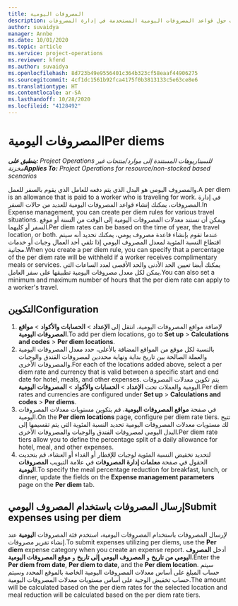 ```yaml
---
title: المصروفات اليومية
description: يقدم هذا الموضوع معلومات حول قواعد المصروفات اليومية المستخدمة في إدارة المصروفات.
author: suvaidya
manager: Annbe
ms.date: 10/01/2020
ms.topic: article
ms.service: project-operations
ms.reviewer: kfend
ms.author: suvaidya
ms.openlocfilehash: 8d723b49e9556401c364b323cf58eaaf44906275
ms.sourcegitcommit: 4cf1dc1561b92fca4175f0b3813133c5e63ce8e6
ms.translationtype: HT
ms.contentlocale: ar-SA
ms.lasthandoff: 10/28/2020
ms.locfileid: "4128492"
---
```

# <a name="per-diems"></a><span data-ttu-id="47e8d-103">المصروفات اليومية</span><span class="sxs-lookup"><span data-stu-id="47e8d-103">Per diems</span></span>

<span data-ttu-id="47e8d-104">_**ينطبق على:** Project Operations للسيناريوهات المستندة إلى موارد/منتجات غير مخزنة‬_</span><span class="sxs-lookup"><span data-stu-id="47e8d-104">_**Applies To:** Project Operations for resource/non-stocked based scenarios_</span></span>


<span data-ttu-id="47e8d-105">والمصروف اليومي هو البدل الذي يتم دفعه للعامل الذي يقوم بالسفر للعمل.</span><span class="sxs-lookup"><span data-stu-id="47e8d-105">A per diem is an allowance that is paid to a worker who is traveling for work.</span></span> <span data-ttu-id="47e8d-106">في إدارة المصروفات، يمكنك إنشاء قواعد المصروفات اليومية للعديد من حالات السفر.</span><span class="sxs-lookup"><span data-stu-id="47e8d-106">In Expense management, you can create per diem rules for  various travel situations.</span></span> <span data-ttu-id="47e8d-107">ويمكن أن تستند معدلات المصروفات اليومية إلى الوقت من السنة أو موقع السفر أو كليهما.</span><span class="sxs-lookup"><span data-stu-id="47e8d-107">Per diem rates can be based on the time of year, the travel location, or both.</span></span> <span data-ttu-id="47e8d-108">عندما تقوم بإنشاء قاعدة مصروف يومي، يمكنك تحديد أنه سيتم اقتطاع النسبة المئوية لمعدل المصروف اليومي إذا تلقي أحد العمال وجبات أو خدمات مجانية.</span><span class="sxs-lookup"><span data-stu-id="47e8d-108">When you create a per diem  rule, you can specify that a percentage of the per diem rate will be withheld if a worker receives complimentary meals or services.</span></span> <span data-ttu-id="47e8d-109">يمكنك أيضا تعيين الحد الأدنى والحد الأقصى لعدد الساعات التي يمكن لكل معدل مصروفات اليومية تطبيقها على سفر العامل.</span><span class="sxs-lookup"><span data-stu-id="47e8d-109">You can also set a minimum and maximum number of hours that the per diem rate can apply to a worker's travel.</span></span>

## <a name="configuration"></a><span data-ttu-id="47e8d-110">التكوين</span><span class="sxs-lookup"><span data-stu-id="47e8d-110">Configuration</span></span> 

1. <span data-ttu-id="47e8d-111">لإضافة مواقع المصروفات اليومية، انتقل إلى **الإعداد** > **الحسابات والأكواد** > **مواقع المصروفات اليومية**.</span><span class="sxs-lookup"><span data-stu-id="47e8d-111">To add per diem locations, go to **Set up** > **Calculations and codes** > **Per diem locations**.</span></span>
2. <span data-ttu-id="47e8d-112">بالنسبة لكل موقع من المواقع المضافة بالأعلى، حدد معدل المصروفات اليومية والعملة الصالحة بين تاريخ بداية ونهاية محددين لمصروفات الفندق والوجبات والمصروفات الأخرى.</span><span class="sxs-lookup"><span data-stu-id="47e8d-112">For each of the locations added above, select a per diem rate and currency that is valid between a specific start and end date for hotel, meals, and other expenses.</span></span> <span data-ttu-id="47e8d-113">يتم تكوين معدلات المصروفات اليومية والعملات تحت **الإعداد** > **الحسابات والأكواد** > **المصروفات اليومية**.</span><span class="sxs-lookup"><span data-stu-id="47e8d-113">Per diem rates and currencies are configured under **Set up** > **Calculations and codes** > **Per diems**.</span></span>
3. <span data-ttu-id="47e8d-114">في صفحة **مواقع المصروفات اليومية**، قم بتكوين مستويات معدلات المصروفات اليومية.</span><span class="sxs-lookup"><span data-stu-id="47e8d-114">On the **Per diem locations** page, configure per diem rate tiers.</span></span> <span data-ttu-id="47e8d-115">تتيح لك مستويات معدلات المصروفات اليومية تحديد النسبة المئوية التي يتم تقسيمها إلى البدل اليومي لمصروفات الفندق والوجبات والمصروفات الأخرى.</span><span class="sxs-lookup"><span data-stu-id="47e8d-115">Per diem rate tiers allow you to define the percentage split of a daily allowance for hotel, meal, and other expenses.</span></span> 
4. <span data-ttu-id="47e8d-116">لتحديد تخفيض النسبة المئوية لوجبات للإفطار أو الغداء أو العشاء، قم بتحديث الحقول في صفحة **معلمات إدارة المصروفات** في علامة التبويب **المصروفات اليومية**.</span><span class="sxs-lookup"><span data-stu-id="47e8d-116">To specify the meal percentage reduction for breakfast, lunch, or dinner, update the fields on the **Expense management parameters** page on the **Per diem** tab.</span></span> 
    
## <a name="submit-expenses-using-per-diem"></a><span data-ttu-id="47e8d-117">إرسال المصروفات باستخدام المصروف اليومي</span><span class="sxs-lookup"><span data-stu-id="47e8d-117">Submit expenses using per diem</span></span>
<span data-ttu-id="47e8d-118">لإرسال المصروفات باستخدام المصروفات اليومية، استخدم فئة المصروفات **اليومية** عند إنشاء تقرير مصروفات.</span><span class="sxs-lookup"><span data-stu-id="47e8d-118">To submit expenses utilizing per diems, use the **Per diem** expense category when you create an expense report.</span></span> <span data-ttu-id="47e8d-119">أدخل **المصروف اليومي من تاريخ** و **المصروف اليومي إلى تاريخ** و **موقع المصروفات اليومية**.</span><span class="sxs-lookup"><span data-stu-id="47e8d-119">Enter the **Per diem from date**, **Per diem to date**,  and the **Per diem location**.</span></span> <span data-ttu-id="47e8d-120">سيتم حساب المبلغ على أساس معدلات المصروفات اليومية الخاصة بالموقع المحدد وسيتم حساب تخفيض الوجبة على أساس مستويات معدلات المصروفات اليومية.</span><span class="sxs-lookup"><span data-stu-id="47e8d-120">The amount will be calculated based on the per diem rates for the selected location and meal reduction will be calculated based on the per diem rate tiers.</span></span>
